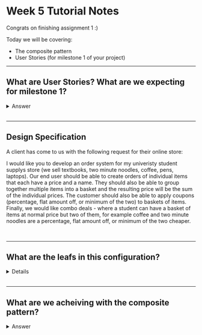 # Week 5 Tutorial Notes

Congrats on finishing assignment 1 :)

Today we will be covering:
* The composite pattern 
* User Stories (for milestone 1 of your project)

---

## What are User Stories? What are we expecting for milestone 1?



<details>

https://gitlab.cse.unsw.edu.au/COMP2511/final_project#requirement-analysis-milestone-1

<summary>Answer</summary>

</details>

<br>

---

## Design Specification

A client has come to us with the following request for their online store:

I would like you to develop an order system for my univeristy student supplys store (we sell textbooks, two minute noodles, coffee, pens, laptops). Our end user should be able to create orders of individual items that each have a price and a name. They should also be able to group together multiple items into a basket and the resulting price will be the sum of the individual prices. The customer should also be able to apply coupons (percentage, flat amount off, or minimum of the two) to baskets of items. Finally, we would like combo deals - where a student can have a basket of items at normal price but two of them, for example coffee and two minute noodles are a percentage, flat amount off, or minimum of the two cheaper.

<br>

---

## What are the leafs in this configuration?

<details>

The leafs are the individual items. 

</details>

<br>

---

## What are we acheiving with the composite pattern?

<details>

* Encapsulate what varies
* Favour composition over inheritance
* Program to interfaces not implementations

<summary>Answer</summary>

</details>